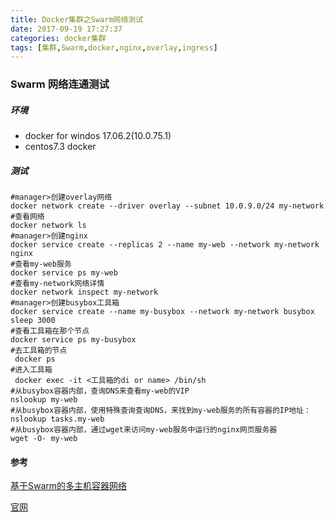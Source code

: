```yaml
---
title: Docker集群之Swarm网络测试
date: 2017-09-19 17:27:37
categories: docker集群
tags: [集群,Swarm,docker,nginx,overlay,ingress]
---
```

### Swarm 网络连通测试

##### 环境

* docker for  windos 17.06.2(10.0.75.1)
* centos7.3 docker

##### 测试

```shell
#manager>创建overlay网络
docker network create --driver overlay --subnet 10.0.9.0/24 my-network
#查看网络
docker network ls
#manager>创建nginx
docker service create --replicas 2 --name my-web --network my-network nginx
#查看my-web服务
docker service ps my-web
#查看my-network网络详情
docker network inspect my-network
#manager>创建busybox工具箱
docker service create --name my-busybox --network my-network busybox sleep 3000
#查看工具箱在那个节点
docker service ps my-busybox
#去工具箱的节点
 docker ps
#进入工具箱
 docker exec -it <工具箱的di or name> /bin/sh
#从busybox容器内部，查询DNS来查看my-web的VIP
nslookup my-web
#从busybox容器内部，使用特殊查询查询DNS，来找到my-web服务的所有容器的IP地址：
nslookup tasks.my-web
#从busybox容器内部，通过wget来访问my-web服务中运行的nginx网页服务器
wget -O- my-web
```

#### 参考

[基于Swarm的多主机容器网络](https://andyyoung01.github.io/2016/11/26/%E5%9F%BA%E4%BA%8ESwarm%E7%9A%84%E5%A4%9A%E4%B8%BB%E6%9C%BA%E5%AE%B9%E5%99%A8%E7%BD%91%E7%BB%9C/)

[官网](https://docs.docker.com/engine/swarm/ingress/)